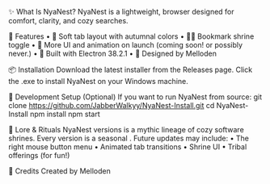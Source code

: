 ✨ What Is NyaNest?
NyaNest is a lightweight, browser designed for comfort, clarity, and cozy searches.

🐾 Features
• 	🍂 Soft tab layout with autumnal colors
• 	🧙‍♀️ Bookmark shrine toggle
• 	🐾 More UI and animation on launch (coming soon! or possibly never.)
• 	🔮 Built with Electron 38.2.1
• 	💖 Designed by Melloden

📦 Installation
Download the latest installer from the Releases page.
Click the .exe to install NyaNest on your Windows machine.

🧪 Development Setup (Optional)
If you want to run NyaNest from source:
git clone https://github.com/JabberWalkyy/NyaNest-Install.git
cd NyaNest-Install
npm install
npm start

🐉 Lore & Rituals
NyaNest versions is a mythic lineage of cozy software shrines. Every version is a seasonal .
Future updates may include:
• 	The right mouse button menu
• 	Animated tab transitions
• 	Shrine UI
• 	Tribal offerings (for fun!)

💌 Credits
Created by Melloden
